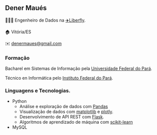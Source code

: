 ## Dener Maués
👨🏻‍💻 Engenheiro de Dados na [✈️Liberfly](https://liberfly.com.br).

🏠 Vitória/ES

✉️ denermaues@gmail.com

### Formação
Bacharel em Sistemas de Informação pela [Universidade Federal do Pará](https://portal.ufpa.br).

Técnico en Informática pelo [Instituto Federal do Pará](https://ifpa.edu.br).
### Linguagens e Tecnologias.
- Python
  - Análise e exploração de dados com [Pandas](https://pandas.pydata.org/)
  - Visualização de dados com [matplotlib](https://matplotlib.org/) e [plotly](https://plotly.com/python/).
  - Desenvolvimento de API REST com [Flask](https://flask.palletsprojects.com/en/1.1.x/).
  - Algoritmos de aprendizado de máquina com [scikit-learn](https://scikit-learn.org)
- MySQL


